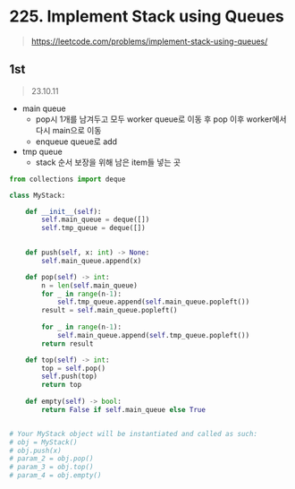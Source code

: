 # 225. Implement Stack using Queues
> https://leetcode.com/problems/implement-stack-using-queues/


## 1st
> 23.10.11

- main queue
    - pop시 1개를 남겨두고 모두 worker queue로 이동 후 pop 이후 worker에서 다시 main으로 이동
    - enqueue queue로 add
- tmp queue
    - stack 순서 보장을 위해 남은 item들 넣는 곳

```py
from collections import deque

class MyStack:

    def __init__(self):
        self.main_queue = deque([])
        self.tmp_queue = deque([])
        

    def push(self, x: int) -> None:
        self.main_queue.append(x)

    def pop(self) -> int:
        n = len(self.main_queue)
        for _ in range(n-1):
            self.tmp_queue.append(self.main_queue.popleft())
        result = self.main_queue.popleft()
        
        for _ in range(n-1):
            self.main_queue.append(self.tmp_queue.popleft())
        return result

    def top(self) -> int:
        top = self.pop()
        self.push(top)
        return top
    
    def empty(self) -> bool:
        return False if self.main_queue else True


# Your MyStack object will be instantiated and called as such:
# obj = MyStack()
# obj.push(x)
# param_2 = obj.pop()
# param_3 = obj.top()
# param_4 = obj.empty()
```